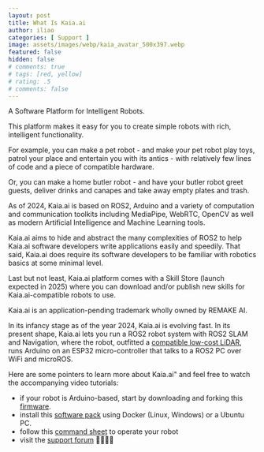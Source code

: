 ```yaml
---
layout: post
title: What Is Kaia.ai
author: iliao
categories: [ Support ]
image: assets/images/webp/kaia_avatar_500x397.webp
featured: false
hidden: false
# comments: true
# tags: [red, yellow]
# rating: .5
# comments: false
---
```


A Software Platform for Intelligent Robots.

This platform makes it easy for you to create simple robots with rich, intelligent functionality.

For example, you can make a pet robot - and make your pet robot play toys, patrol your place and entertain you with its antics - with relatively few lines of code and a piece of compatible hardware.

Or, you can make a home butler robot - and have your butler robot greet guests, deliver drinks and canapes and take away empty plates and trash.

As of 2024, Kaia.ai is based on ROS2, Arduino and a variety of computation and communication toolkits including MediaPipe, WebRTC, OpenCV as well as modern Artificial Intelligence and Machine Learning tools.

Kaia.ai aims to hide and abstract the many complexities of ROS2 to help Kaia.ai software developers write applications easily and speedily. That said, Kaia.ai does require its software developers to be familiar with robotics basics at some minimal level.

Last but not least, Kaia.ai platform comes with a Skill Store (launch expected in 2025) where you can download and/or publish new skills for Kaia.ai-compatible robots to use.

Kaia.ai is an application-pending trademark wholly owned by REMAKE AI.

In its infancy stage as of the year 2024, Kaia.ai is evolving fast. In its present shape, Kaia.ai lets you run a ROS2 robot system with ROS2 SLAM and Navigation, where the robot, outfitted a [compatible low-cost LiDAR](https://github.com/kaiaai/LDS), runs Arduino on an ESP32 micro-controller that talks to a ROS2 PC over WiFi and microROS. 

Here are some pointers to learn more about Kaia.ai" and feel free to watch the accompanying video tutorials:
- if your robot is Arduino-based, start by downloading and forking this [firmware](https://github.com/kaiaai/firmware).
- install this [software pack](https://github.com/kaiaai/install) using Docker (Linux, Windows) or a Ubuntu PC.
- follow this [command sheet](https://github.com/kaiaai/kaiaai) to operate your robot
- visit the [support forum](https://github.com/makerspet/support/discussions/) 🙋‍♂️🙋‍♀️
